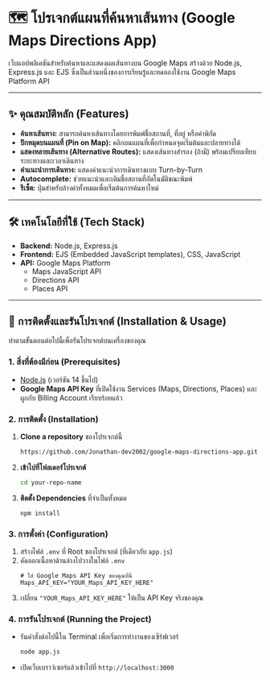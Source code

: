 # 🗺️ โปรเจกต์แผนที่ค้นหาเส้นทาง (Google Maps Directions App)

เว็บแอปพลิเคชันสำหรับค้นหาและแสดงผลเส้นทางบน Google Maps สร้างด้วย Node.js, Express.js และ EJS ซึ่งเป็นส่วนหนึ่งของการเรียนรู้และทดลองใช้งาน Google Maps Platform API

---

## ✨ คุณสมบัติหลัก (Features)

* **ค้นหาเส้นทาง:** สามารถค้นหาเส้นทางโดยการพิมพ์ชื่อสถานที่, ที่อยู่ หรือค่าพิกัด
* **ปักหมุดบนแผนที่ (Pin on Map):** คลิกบนแผนที่เพื่อกำหนดจุดเริ่มต้นและปลายทางได้
* **แสดงหลายเส้นทาง (Alternative Routes):** แสดงเส้นทางสำรอง (ถ้ามี) พร้อมเปรียบเทียบระยะทางและเวลาเดินทาง
* **คำแนะนำการเดินทาง:** แสดงคำแนะนำการเดินทางแบบ Turn-by-Turn
* **Autocomplete:** ช่วยแนะนำและเติมชื่อสถานที่อัตโนมัติขณะพิมพ์
* **รีเซ็ต:** ปุ่มสำหรับล้างค่าทั้งหมดเพื่อเริ่มต้นการค้นหาใหม่

---

## 🛠️ เทคโนโลยีที่ใช้ (Tech Stack)

* **Backend:** Node.js, Express.js
* **Frontend:** EJS (Embedded JavaScript templates), CSS, JavaScript
* **API:** Google Maps Platform
    * Maps JavaScript API
    * Directions API
    * Places API

---

## 🚀 การติดตั้งและรันโปรเจกต์ (Installation & Usage)

ทำตามขั้นตอนต่อไปนี้เพื่อรันโปรเจกต์บนเครื่องของคุณ

### 1. สิ่งที่ต้องมีก่อน (Prerequisites)

* [Node.js](https://nodejs.org/) (เวอร์ชัน 14 ขึ้นไป)
* **Google Maps API Key** ที่เปิดใช้งาน Services (Maps, Directions, Places) และผูกกับ Billing Account เรียบร้อยแล้ว

### 2. การติดตั้ง (Installation)

1.  **Clone a repository** ของโปรเจกต์นี้
    ```bash
    https://github.com/Jonathan-dev2002/google-maps-directions-app.git
    ```

2.  **เข้าไปที่โฟลเดอร์โปรเจกต์**
    ```bash
    cd your-repo-name
    ```

3.  **ติดตั้ง Dependencies** ที่จำเป็นทั้งหมด
    ```bash
    npm install
    ```

### 3. การตั้งค่า (Configuration)

1.  สร้างไฟล์ `.env` ที่ Root ของโปรเจกต์ (ที่เดียวกับ `app.js`)
2.  คัดลอกเนื้อหาด้านล่างไปวางในไฟล์ `.env`
    ```env
    # ใส่ Google Maps API Key ของคุณที่นี่
    Maps_API_KEY="YOUR_Maps_API_KEY_HERE"
    ```
3.  เปลี่ยน `"YOUR_Maps_API_KEY_HERE"` ให้เป็น API Key จริงของคุณ

### 4. การรันโปรเจกต์ (Running the Project)

* รันคำสั่งต่อไปนี้ใน Terminal เพื่อเริ่มการทำงานของเซิร์ฟเวอร์
    ```bash
    node app.js
    ```
* เปิดเว็บเบราว์เซอร์แล้วเข้าไปที่ `http://localhost:3000`